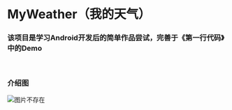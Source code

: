 # MyWeather（我的天气）

### 该项目是学习Android开发后的简单作品尝试，完善于《第一行代码》中的Demo

<br />




### 介绍图
![图片不存在](https://github.com/Luuur/MyWeather/blob/master/detailimage/Detail.png)

